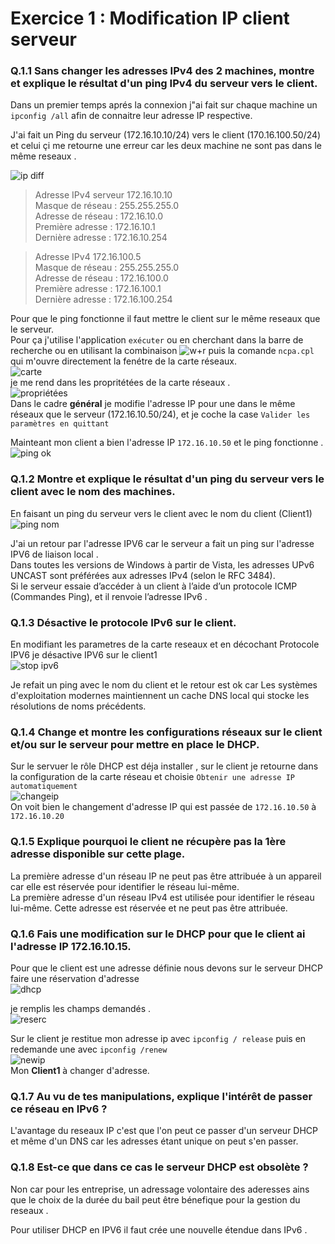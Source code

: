 # Exercice 1 : Modification IP client serveur
   ### Q.1.1 Sans changer les adresses IPv4 des 2 machines, montre et explique le résultat d'un ping IPv4 du serveur vers le client.  

Dans un premier temps aprés la connexion j"ai fait sur chaque machine un `ipconfig /all` afin de connaitre leur adresse IP respective.

J'ai fait un Ping du serveur (172.16.10.10/24) vers le client (170.16.100.50/24) et celui çi me retourne une erreur car les deux machine ne sont pas dans le même reseaux .

![ip diff]()

> Adresse IPv4 serveur 172.16.10.10    
Masque de réseau : 255.255.255.0  
Adresse de réseau : 172.16.10.0  
Première adresse : 172.16.10.1  
Dernière adresse : 172.16.10.254

> Adresse IPv4 172.16.100.5  
Masque de réseau : 255.255.255.0  
Adresse de réseau : 172.16.100.0  
Première adresse : 172.16.100.1  
Dernière adresse : 172.16.100.254

Pour que le ping fonctionne il faut mettre le client sur le même reseaux que le serveur.  
Pour ça j'utilise l'application `exécuter` ou en cherchant dans la barre de recherche ou en utilisant la combinaison ![w+r]() puis la comande `ncpa.cpl` qui m'ouvre directement la fenétre de la carte réseaux.  
![carte]()  
 je me rend dans les propritétées de la carte réseaux .  
 ![propriétées]()   
Dans le cadre **général** je modifie l'adresse IP pour une dans le même réseaux que le serveur (172.16.10.50/24), et je coche la case `Valider les paramètres en quittant`
 
Mainteant mon client a bien l'adresse IP `172.16.10.50` et le ping fonctionne .
![ping ok]() 

 ### Q.1.2 Montre et explique le résultat d'un ping du serveur vers le client avec le nom des machines.
 En faisant un ping du serveur vers le client avec le nom du client (Client1)   
 ![ping nom]()    

 J'ai un retour par l'adresse IPV6 car le serveur a fait un ping sur l'adresse IPV6 de liaison local .  
 Dans toutes les versions de Windows à partir de Vista, les adresses UPv6 UNCAST sont préférées aux adresses IPv4 (selon le RFC 3484).  
Si le serveur essaie d’accéder à un client  à l’aide d’un protocole ICMP (Commandes Ping), et il renvoie l’adresse IPv6 .  

### Q.1.3 Désactive le protocole IPv6 sur le client.  

En modifiant les parametres de la carte reseaux et en décochant Protocole IPV6 je désactive IPV6 sur le client1    
![stop ipv6]()  

Je refait un ping avec le nom du client et le retour est ok car Les systèmes d'exploitation modernes maintiennent un cache DNS local qui stocke les résolutions de noms précédents. 

### Q.1.4 Change et montre les configurations réseaux sur le client et/ou sur le serveur pour mettre en place le DHCP.
Sur le servuer le rôle DHCP est déja installer , sur le client je retourne dans la configuration de la  carte réseau et choisie `Obtenir une adresse IP automatiquement`  
![changeip]()   
On voit bien le changement d'adresse IP qui est passée de `172.16.10.50` à `172.16.10.20`  

### Q.1.5 Explique pourquoi le client ne récupère pas la 1ère adresse disponible sur cette plage.  

La première adresse d'un réseau IP ne peut pas être attribuée à un appareil car elle est réservée pour identifier le réseau lui-même.   
La première adresse d'un réseau IPv4 est utilisée pour identifier le réseau lui-même.
Cette adresse est réservée et ne peut pas être attribuée.  
 
### Q.1.6 Fais une modification sur le DHCP pour que le client ai l'adresse IP 172.16.10.15.
Pour que le client est une adresse définie nous devons sur le serveur DHCP faire une réservation d'adresse   
![dhcp]()  

je remplis les champs demandés .  
![reserc]()  

Sur le client je restitue mon adresse ip avec `ipconfig / release` puis en redemande une avec `ipconfig /renew`  
![newip]()  
Mon **Client1** à changer d'adresse.  

### Q.1.7 Au vu de tes manipulations, explique l'intérêt de passer ce réseau en IPv6 ?
L'avantage du reseaux IP c'est que l'on peut ce passer d'un serveur DHCP et même d'un DNS car les adresses étant unique on peut s'en passer.  

### Q.1.8 Est-ce que dans ce cas le serveur DHCP est obsolète ?  
Non car pour les entreprise, un adressage volontaire des aderesses ains que le choix de la durée du bail  peut être bénefique pour la gestion du reseaux .

Pour utiliser DHCP en IPV6 il faut crée une nouvelle étendue dans IPv6 .




 


